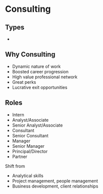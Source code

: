 # Consulting

## Types

- 

## Why Consulting

- Dynamic nature of work
- Boosted career progression
- High value professional network
- Great perks
- Lucrative exit opportunities

## Roles

- Intern
- Analyst/Associate
- Senior Analyst/Associate
- Consultant
- Senior Consultant
- Manager
- Senior Manager
- Principal/Director
- Partner

Shift from

- Analytical skills
- Project management, people management
- Business development, client relationships

